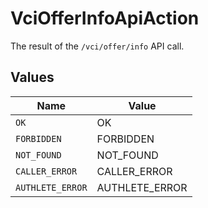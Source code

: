 # VciOfferInfoApiAction

The result of the `/vci/offer/info` API call.


## Values

| Name             | Value            |
| ---------------- | ---------------- |
| `OK`             | OK               |
| `FORBIDDEN`      | FORBIDDEN        |
| `NOT_FOUND`      | NOT_FOUND        |
| `CALLER_ERROR`   | CALLER_ERROR     |
| `AUTHLETE_ERROR` | AUTHLETE_ERROR   |